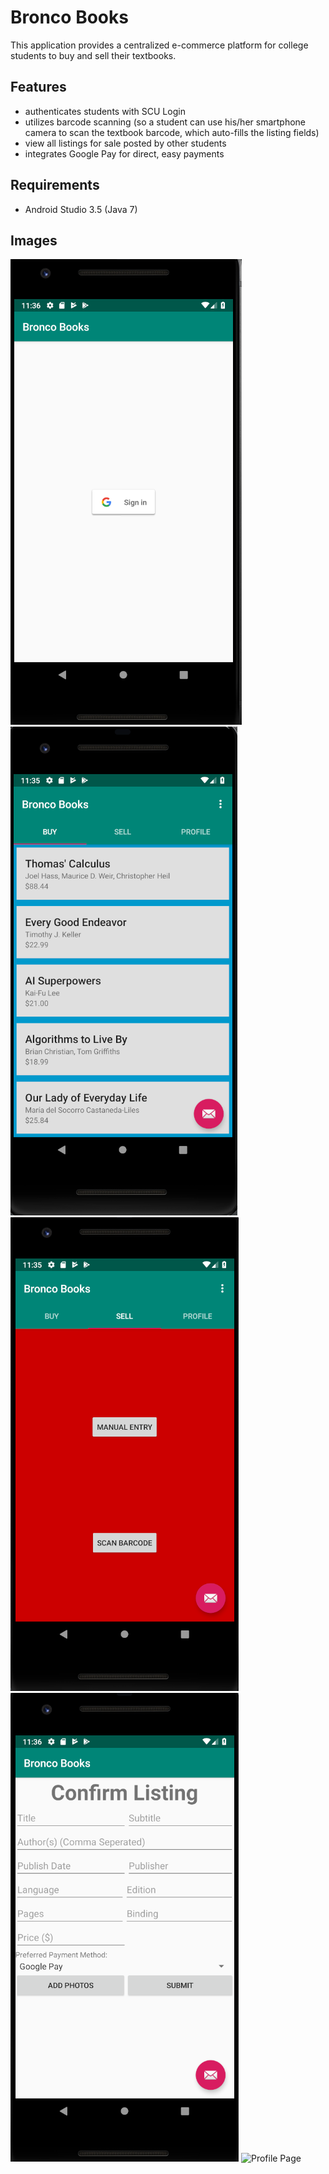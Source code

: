 # Bronco Books
This application provides a centralized e-commerce platform for college students to buy and sell their textbooks.

## Features
* authenticates students with SCU Login
* utilizes barcode scanning (so a student can use his/her smartphone camera to scan the textbook barcode, which auto-fills the listing fields)
* view all listings for sale posted by other students
* integrates Google Pay for direct, easy payments

## Requirements
* Android Studio 3.5 (Java 7)

## Images
![Sign In Page](./images/LoginPage.PNG)
![Listings Page](./images/Listings.PNG)
![Create a Listing](./images/CreateListing.PNG)
![Manually Create a Listing](./images/ManualListing.PNG)
![Profile Page](./images/Profile_Page.PNG)

